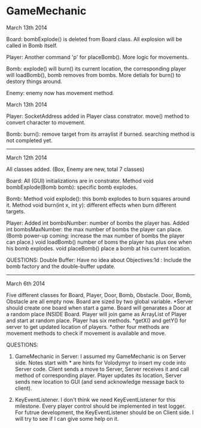 GameMechanic
============
March 13th 2014

Board:
bombExplode() is deleted from Board class. All explosion will be called in Bomb itself.

Player:
Another command 'p' for placeBomb().
More logic for movements.

Bomb:
explode() will burn() its current location, the corresponding player will loadBomb(), bomb removes from bombs.
More detials for burn() to destory things around.

Enemy:
enemy now has movement method.

March 13th 2014

Player:
SocketAddress added in Player class constrator.
move() method to convert character to movement.

Bomb:
burn(): remove target from its arraylist if burned.
searching method is not completed yet.

-----------------------------------------------------------------------------------------------------------------

March 12th 2014

All classes added. (Box, Enemy are new, total 7 classes)

Board:
All (GUI) initializations are in constrator.
Method void bombExplode(Bomb bomb): specific bomb explodes.

Bomb:
Method void explode(): this bomb explodes to burn squares around it.
Method void burn(int x, int y): different effects when burn different targets.

Player:
Added int bombsNumber: number of bombs the player has.
Added int bombsMaxNumber: the max number of bombs the player can place.
(Bomb power-up coming: increase the max number of bombs the player can place.)
void loadBomb() number of boms the player has plus one when his bomb explodes.
void placeBomb() place a bomb at his current location.

QUESTIONS:
Double Buffer:
Have no idea about Objectives:1d : Include the bomb factory and the double-buffer update.


-----------------------------------------------------------------------------------------------------------------
March 6th 2014

Five different classes for Board, Player, Door, Bomb, Obstacle.
Door, Bomb, Obstacle are all empty now.
Board are sized by two global variable.
*Server should create one board when start a game.
Board will genarates a Door at a random place INSIDE Board.
Player will join game as ArrayList of Player and start at random place.
Player has six methods.
*getX() and getY() for server to get updated location of players.
*other four methods are movement methods to check if movement is available and move.

QUESTIONS:

1. GameMechanic in Server:
I assumed my GameMechanic is on Server side.
Notes start with * are hints for Volodymyr to insert my code into Server code.
Client sends a move to Server, Server receives it and call method of corresponding player.
Player updates its location, Server sends new location to GUI (and send acknowledge message back to client).

2. KeyEventListener.
I don't think we need KeyEventListener for this milestone. 
Every player control should be implemented in test logger.
For futrue development, the KeyEventListener should be on Client side.
I will try to see if I can give some help on it.
